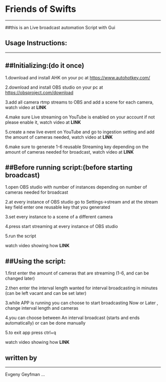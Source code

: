 # Friends of Swifts 
------------------------

##this is an Live broadcast automation Script with Gui

## Usage Instructions:
----------------------
##Initializing:(do it once)
----------------------
1.download and install AHK on your pc at https://www.autohotkey.com/ 

2.download and install OBS studio on your pc at https://obsproject.com/download 

3.add all camera rtmp streams to OBS and add a scene for each camera, watch video at __LINK__ 

4.make sure Live streaming on YouTube is enabled on your account if not please enable it, watch video at __LINK__ 

5.create a new live event on YouTube and go to ingestion setting and add the amount of cameras needed, watch video at __LINK__ 

6.make sure to generate 1-6 reusable Streaming key depending on the amount of cameras needed for broadcast, watch video at __LINK__ 


##Before running script:(before starting broadcast)
----------------------
1.open OBS studio with number of instances depending on number of cameras needed for broadcast

2.at every instance of OBS studio go to Settings->stream and at the stream key field enter one reusable key that you generated

3.set every instance to a scene of a different camera

4.press start streaming at every instance of OBS studio

5.run the script 

watch video showing how __LINK__

##Using the script:
----------------------
1.first enter the amount of cameras that are streaming (1-6, and can be changed later)

2.then enter the interval length wanted for interval broadcasting in minutes (can be left vacant and can be set later)

3.while APP is running you can choose to start broadcasting Now or Later , change interval length and cameras

4.you can choose between An interval broadcast (starts and ends automatically) or can be done manually

5.to exit app press ctrl+q

watch video showing how __LINK__

## written by
-----------------------
Evgeny Geyfman
...
